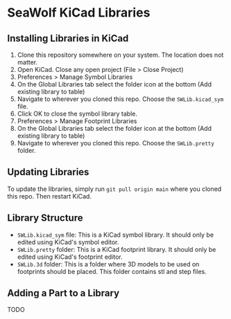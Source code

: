 # SeaWolf KiCad Libraries

## Installing Libraries in KiCad

1. Clone this repository somewhere on your system. The location does not matter.
2. Open KiCad. Close any open project (File > Close Project)
3. Preferences > Manage Symbol Libraries
4. On the Global Libraries tab select the folder icon at the bottom (Add existing library to table)
5. Navigate to wherever you cloned this repo. Choose the `SWLib.kicad_sym` file.
6. Click OK to close the symbol library table.
7. Preferences > Manage Footprint Libraries
8. On the Global Libraries tab select the folder icon at the bottom (Add existing library to table)
9. Navigate to wherever you cloned this repo. Choose the `SWLib.pretty` folder.


## Updating Libraries

To update the libraries, simply run `git pull origin main` where you cloned this repo. Then restart KiCad.


## Library Structure

- `SWLib.kicad_sym` file: This is a KiCad symbol library. It should only be edited using KiCad's symbol editor.
- `SWLib.pretty` folder: This is a KiCad footprint library. It should only be edited using KiCad's footprint editor.
- `SWLib.3d` folder: This is a folder where 3D models to be used on footprints should be placed. This folder contains stl and step files.


## Adding a Part to a Library

TODO
